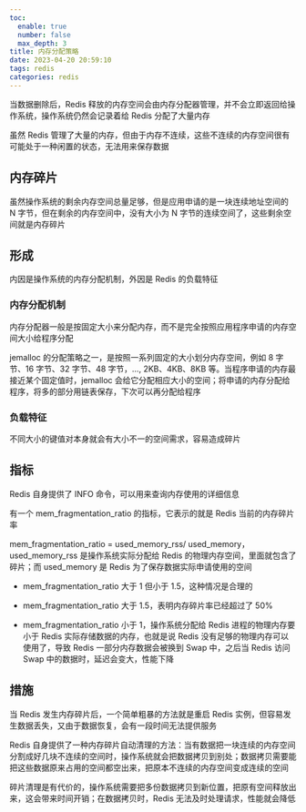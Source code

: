 ```yaml
---
toc:
  enable: true
  number: false
  max_depth: 3
title: 内存分配策略
date: 2023-04-20 20:59:10
tags: redis
categories: redis
---
```


当数据删除后，Redis 释放的内存空间会由内存分配器管理，并不会立即返回给操作系统，操作系统仍然会记录着给 Redis 分配了大量内存

虽然 Redis 管理了大量的内存，但由于内存不连续，这些不连续的内存空间很有可能处于一种闲置的状态，无法用来保存数据

## 内存碎片

虽然操作系统的剩余内存空间总量足够，但是应用申请的是一块连续地址空间的 N 字节，但在剩余的内存空间中，没有大小为 N 字节的连续空间了，这些剩余空间就是内存碎片

## 形成

内因是操作系统的内存分配机制，外因是 Redis 的负载特征

### 内存分配机制

内存分配器一般是按固定大小来分配内存，而不是完全按照应用程序申请的内存空间大小给程序分配

jemalloc 的分配策略之一，是按照一系列固定的大小划分内存空间，例如 8 字节、16 字节、32 字节、48 字节，…, 2KB、4KB、8KB 等。当程序申请的内存最接近某个固定值时，jemalloc 会给它分配相应大小的空间；将申请的内存分配给程序，将多的部分用链表保存，下次可以再分配给程序

### 负载特征

不同大小的键值对本身就会有大小不一的空间需求，容易造成碎片

## 指标

Redis 自身提供了 INFO 命令，可以用来查询内存使用的详细信息

有一个 mem_fragmentation_ratio 的指标，它表示的就是 Redis 当前的内存碎片率

mem_fragmentation_ratio = used_memory_rss/ used_memory，used_memory_rss 是操作系统实际分配给 Redis 的物理内存空间，里面就包含了碎片；而 used_memory 是 Redis 为了保存数据实际申请使用的空间

- mem_fragmentation_ratio 大于 1 但小于 1.5，这种情况是合理的

- mem_fragmentation_ratio 大于 1.5，表明内存碎片率已经超过了 50%

-  mem_fragmentation_ratio 小于 1，操作系统分配给 Redis 进程的物理内存要小于 Redis 实际存储数据的内存，也就是说 Redis 没有足够的物理内存可以使用了，导致 Redis 一部分内存数据会被换到 Swap 中，之后当 Redis 访问 Swap 中的数据时，延迟会变大，性能下降

## 措施

当 Redis 发生内存碎片后，一个简单粗暴的方法就是重启 Redis 实例，但容易发生数据丢失，又由于数据恢复，会有一段时间无法提供服务

Redis 自身提供了一种内存碎片自动清理的方法：当有数据把一块连续的内存空间分割成好几块不连续的空间时，操作系统就会把数据拷贝到别处；数据拷贝需要能把这些数据原来占用的空间都空出来，把原本不连续的内存空间变成连续的空间

碎片清理是有代价的，操作系统需要把多份数据拷贝到新位置，把原有空间释放出来，这会带来时间开销；在数据拷贝时，Redis 无法及时处理请求，性能就会降低
